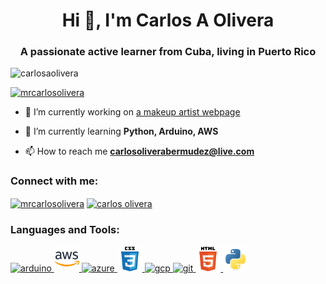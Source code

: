 <h1 align="center">Hi 👋, I'm Carlos A Olivera</h1>
<h3 align="center">A passionate active learner from Cuba, living in Puerto Rico</h3>

<p align="left"> <img src="https://komarev.com/ghpvc/?username=carlosaolivera&label=Profile%20views&color=0e75b6&style=flat" alt="carlosaolivera" /> </p>

<p align="left"> <a href="https://twitter.com/mrcarlosolivera" target="blank"><img src="https://img.shields.io/twitter/follow/mrcarlosolivera?logo=twitter&style=for-the-badge" alt="mrcarlosolivera" /></a> </p>

- 🔭 I’m currently working on [a makeup artist webpage](https://github.com/CarlosAOlivera/Nayelis-Makeup)

- 🌱 I’m currently learning **Python, Arduino, AWS**

- 📫 How to reach me **carlosoliverabermudez@live.com**

<h3 align="left">Connect with me:</h3>
<p align="left">
<a href="https://twitter.com/mrcarlosolivera" target="blank"><img align="center" src="https://raw.githubusercontent.com/rahuldkjain/github-profile-readme-generator/master/src/images/icons/Social/twitter.svg" alt="mrcarlosolivera" height="30" width="40" /></a>
<a href="https://linkedin.com/in/carlos olivera" target="blank"><img align="center" src="https://raw.githubusercontent.com/rahuldkjain/github-profile-readme-generator/master/src/images/icons/Social/linked-in-alt.svg" alt="carlos olivera" height="30" width="40" /></a>
</p>

<h3 align="left">Languages and Tools:</h3>
<p align="left"> <a href="https://www.arduino.cc/" target="_blank" rel="noreferrer"> <img src="https://cdn.worldvectorlogo.com/logos/arduino-1.svg" alt="arduino" width="40" height="40"/> </a> <a href="https://aws.amazon.com" target="_blank" rel="noreferrer"> <img src="https://raw.githubusercontent.com/devicons/devicon/master/icons/amazonwebservices/amazonwebservices-original-wordmark.svg" alt="aws" width="40" height="40"/> </a> <a href="https://azure.microsoft.com/en-in/" target="_blank" rel="noreferrer"> <img src="https://www.vectorlogo.zone/logos/microsoft_azure/microsoft_azure-icon.svg" alt="azure" width="40" height="40"/> </a> <a href="https://www.w3schools.com/css/" target="_blank" rel="noreferrer"> <img src="https://raw.githubusercontent.com/devicons/devicon/master/icons/css3/css3-original-wordmark.svg" alt="css3" width="40" height="40"/> </a> <a href="https://cloud.google.com" target="_blank" rel="noreferrer"> <img src="https://www.vectorlogo.zone/logos/google_cloud/google_cloud-icon.svg" alt="gcp" width="40" height="40"/> </a> <a href="https://git-scm.com/" target="_blank" rel="noreferrer"> <img src="https://www.vectorlogo.zone/logos/git-scm/git-scm-icon.svg" alt="git" width="40" height="40"/> </a> <a href="https://www.w3.org/html/" target="_blank" rel="noreferrer"> <img src="https://raw.githubusercontent.com/devicons/devicon/master/icons/html5/html5-original-wordmark.svg" alt="html5" width="40" height="40"/> </a> <a href="https://www.python.org" target="_blank" rel="noreferrer"> <img src="https://raw.githubusercontent.com/devicons/devicon/master/icons/python/python-original.svg" alt="python" width="40" height="40"/> </a> </p>
